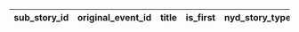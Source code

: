 |sub_story_id|original_event_id|title|is_first|nyd_story_type|reward_type|reward_id|reward_count|
| --- | --- | --- | --- | --- | --- | --- | --- |